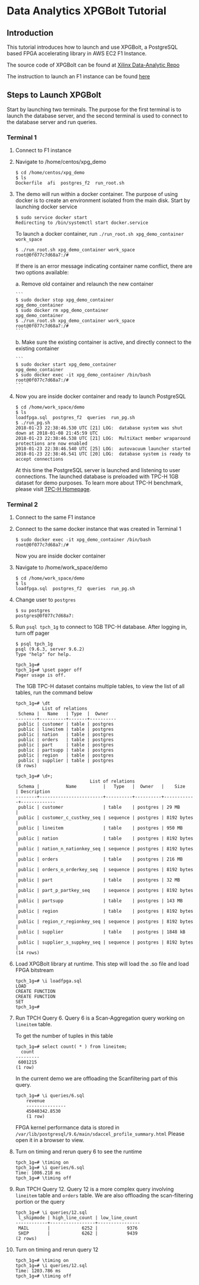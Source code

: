 # Data Analytics XPGBolt Tutorial

## Introduction
This tutorial introduces how to launch and use XPGBolt, a PostgreSQL based FPGA accelerating library in AWS EC2 F1 Instance. 

The source code of XPGBolt can be found at [Xilinx Data-Analytic Repo]

The instruction to launch an F1 instance can be found [here]

## Steps to Launch XPGBolt

Start by launching two terminals. The purpose for the first terminal is to launch the database server, and the second terminal is used to connect to the database server and run queries.

### Terminal 1
1. Connect to F1 instance
2. Navigate to /home/centos/xpg_demo
    ```
    $ cd /home/centos/xpg_demo
    $ ls
    Dockerfile  afi  postgres_f2  run_root.sh
    ```
3. The demo will run within a docker container. The purpose of using docker is to create an environment isolated from the main disk.
   Start by launching docker service
    ```
    $ sudo service docker start
    Redirecting to /bin/systemctl start docker.service
    ```
   To launch a docker container, run `./run_root.sh xpg_demo_container work_space`
    ```
    $ ./run_root.sh xpg_demo_container work_space
    root@0f077c7d68a7:/#
    ```
   If there is an error message indicating container name conflict, there are two options available:
   
   a. Remove old container and relaunch the new container
   
       ```
       $ sudo docker stop xpg_demo_container
       xpg_demo_container
       $ sudo docker rm xpg_demo_container
       xpg_demo_container
       $ ./run_root.sh xpg_demo_container work_space
       root@0f077c7d68a7:/#
       ```
       
   b. Make sure the existing container is active, and directly connect to the existing container
   
       ```
       $ sudo docker start xpg_demo_container
       xpg_demo_container
       $ sudo docker exec -it xpg_demo_container /bin/bash
       root@0f077c7d68a7:/# 
       ```
       
4. Now you are inside docker container and ready to launch PostgreSQL
    ```
    $ cd /home/work_space/demo
    $ ls
    loadfpga.sql  postgres_f2  queries  run_pg.sh
    $ ./run_pg.sh
    2018-01-23 22:38:46.530 UTC [21] LOG:  database system was shut down at 2018-01-08 21:45:59 UTC
    2018-01-23 22:38:46.538 UTC [21] LOG:  MultiXact member wraparound protections are now enabled
    2018-01-23 22:38:46.540 UTC [25] LOG:  autovacuum launcher started
    2018-01-23 22:38:46.541 UTC [20] LOG:  database system is ready to accept connections
    ```
    At this time the PostgreSQL server is launched and listening to user connections. 
    The launched database is preloaded with TPC-H 1GB dataset for demo purposes. To learn more about TPC-H benchmark, please visit [TPC-H Homepage].

### Terminal 2
1. Connect to the same F1 instance
2. Connect to the same docker instance that was created in Terminal 1
    ```
    $ sudo docker exec -it xpg_demo_container /bin/bash
    root@0f077c7d68a7:/# 
    ```
    Now you are inside docker container
3. Navigate to /home/work_space/demo
    ```
    $ cd /home/work_space/demo
    $ ls
    loadfpga.sql  postgres_f2  queries  run_pg.sh
    ```
4. Change user to `postgres`
    ```
    $ su postgres
    postgres@0f077c7d68a7:
    ```
5. Run `psql tpch_1g` to connect to 1GB TPC-H database. After logging in, turn off pager
    ```
    $ psql tpch_1g
    psql (9.6.3, server 9.6.2)
    Type "help" for help.

    tpch_1g=#
    tpch_1g=# \pset pager off
    Pager usage is off.
    ``` 
   The 1GB TPC-H dataset contains multiple tables, to view the list of all tables, run the command below
    ```
    tpch_1g=# \dt
              List of relations
     Schema |   Name   | Type  |  Owner   
    --------+----------+-------+----------
     public | customer | table | postgres
     public | lineitem | table | postgres
     public | nation   | table | postgres
     public | orders   | table | postgres
     public | part     | table | postgres
     public | partsupp | table | postgres
     public | region   | table | postgres
     public | supplier | table | postgres
    (8 rows)

    tpch_1g=# \d+;
                                List of relations
     Schema |          Name          |   Type   |  Owner   |    Size    | Description 
    --------+------------------------+----------+----------+------------+-------------
     public | customer               | table    | postgres | 29 MB      | 
     public | customer_c_custkey_seq | sequence | postgres | 8192 bytes | 
     public | lineitem               | table    | postgres | 950 MB     | 
     public | nation                 | table    | postgres | 8192 bytes | 
     public | nation_n_nationkey_seq | sequence | postgres | 8192 bytes | 
     public | orders                 | table    | postgres | 216 MB     | 
     public | orders_o_orderkey_seq  | sequence | postgres | 8192 bytes | 
     public | part                   | table    | postgres | 32 MB      | 
     public | part_p_partkey_seq     | sequence | postgres | 8192 bytes | 
     public | partsupp               | table    | postgres | 143 MB     | 
     public | region                 | table    | postgres | 8192 bytes | 
     public | region_r_regionkey_seq | sequence | postgres | 8192 bytes | 
     public | supplier               | table    | postgres | 1848 kB    | 
     public | supplier_s_suppkey_seq | sequence | postgres | 8192 bytes | 
    (14 rows)
    ```
6. Load XPGBolt library at runtime. This step will load the .so file and load FPGA bitstream
    ```
    tpch_1g=# \i loadfpga.sql
    LOAD
    CREATE FUNCTION
    CREATE FUNCTION
    SET
    tpch_1g=# 
    ```
7. Run TPCH Query 6. Query 6 is a Scan-Aggregation query working on `lineitem` table. 

   To get the number of tuples in this table
    ```
    tpch_1g=# select count( * ) from lineitem;
      count  
    ---------
     6001215
    (1 row)
    ```

   In the current demo we are offloading the Scanfiltering part of this query.
    ```
    tpch_1g=# \i queries/6.sql
        revenue    
        ---------------
        45040342.8530
        (1 row)
    ```
    FPGA kernel performance data is stored in `/var/lib/postgresql/9.6/main/sdaccel_profile_summary.html`
    Please open it in a browser to view.

8. Turn on timing and rerun query 6 to see the runtime
    ```
    tpch_1g=# \timing on
    tpch_1g=# \i queries/6.sql
    Time: 1086.218 ms
    tpch_1g=# \timing off
    ```
11. Run TPCH Query 12. Query 12 is a more complex query involving `lineitem` table and `orders` table.
    We are also offloading the scan-filtering portion or the query
    ```
    tpch_1g=# \i queries/12.sql
     l_shipmode | high_line_count | low_line_count 
    ------------+-----------------+----------------
     MAIL       |            6252 |           9376
     SHIP       |            6262 |           9439
    (2 rows)
    ```

12. Turn on timing and rerun query 12
    ```
    tpch_1g=# \timing on
    tpch_1g=# \i queries/12.sql
    Time: 1203.786 ms
    tpch_1g=# \timing off
    ```
    
[here]: https://github.com/Xilinx/ML-Development-Stack-From-Xilinx/blob/master/launching_instance.md
[Xilinx Data-Analytic Repo]: https://github.com/Xilinx/data-analytics/tree/master/xpg/host
[TPC-H Homepage]: http://www.tpc.org/tpch/


